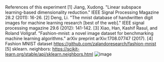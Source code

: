 References of this experiment
[1] Jiang, Xudong. "Linear subspace learning-based dimensionality reduction." IEEE Signal Processing Magazine 28.2 (2011): 16-26.
[2] Deng, Li. "The mnist database of handwritten digit images for machine learning research [best of the web]." IEEE signal processing magazine 29.6 (2012): 141-142.
[3] Xiao, Han, Kashif Rasul, and Roland Vollgraf. "Fashion-mnist: a novel image dataset for benchmarking machine learning algorithms." arXiv preprint arXiv:1708.07747 (2017).
[4] Fashion MNIST dataset https://github.com/zalandoresearch/fashion-mnist 
[5] sklearn. neighbors: https://scikit-learn.org/stable/api/sklearn.neighbors.html 
![image](https://github.com/user-attachments/assets/f26820c3-8f4a-44da-a651-b4021fdb88ef)
